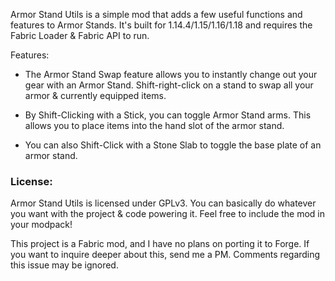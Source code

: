 Armor Stand Utils is a simple mod that adds a few useful functions and features to Armor Stands. It's built for 1.14.4/1.15/1.16/1.18 and requires the Fabric Loader & Fabric API to run.

Features: 

  - The Armor Stand Swap feature allows you to instantly change out your gear with an Armor Stand. Shift-right-click on a stand to swap all your armor & currently equipped items.

  - By Shift-Clicking with a Stick, you can toggle Armor Stand arms. This allows you to place items into the hand slot of the armor stand.

  - You can also Shift-Click with a Stone Slab to toggle the base plate of an armor stand.



### License:

Armor Stand Utils is licensed under GPLv3. You can basically do whatever you want with the project & code powering it. Feel free to include the mod in your modpack!

This project is a Fabric mod, and I have no plans on porting it to Forge. If you want to inquire deeper about this, send me a PM. Comments regarding this issue may be ignored.
